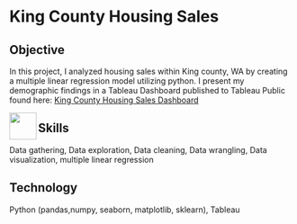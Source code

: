 # King County Housing Sales

## Objective
In this project, I analyzed housing sales within King county, WA by creating a multiple linear regression model utilizing python. I present my demographic findings in a Tableau Dashboard published to Tableau Public found here: [King County Housing Sales Dashboard](https://public.tableau.com/views/KingCountyHouseSales_17029447909060/KingCountyHouseSales?:language=en-US&:display_count=n&:origin=viz_share_link)

<a href="url"><img src="https://github.com/KingCountySales/Kingcounty.png" align="left" height="48" width="48" ></a>

## Skills
Data gathering, Data exploration, Data cleaning, Data wrangling, Data visualization, multiple linear regression

## Technology
Python (pandas,numpy, seaborn, matplotlib, sklearn), Tableau
